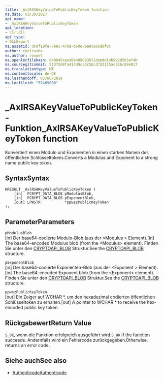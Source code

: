 ```yaml
---
title: _AxlRSAKeyValueToPublicKeyToken function
ms.date: 03/30/2017
api_name:
- _AxlRSAKeyValueToPublicKeyToken
api_location:
- clr.dll
api_type:
- DLLExport
ms.assetid: d60f19fe-7bec-47ba-b60e-ba9ce66abf8c
author: rpetrusha
ms.author: ronpet
ms.openlocfilehash: 640940cea30b489683972debdd14b592d565ef4b
ms.sourcegitcommit: 5137208fa414d9ca3c58cdfd2155ac81bc89e917
ms.translationtype: MT
ms.contentlocale: de-DE
ms.lasthandoff: 03/06/2019
ms.locfileid: "57469690"
---
```

# <a name="axlrsakeyvaluetopublickeytoken-function"></a><span data-ttu-id="dfd35-102">\_AxlRSAKeyValueToPublicKeyToken-Funktion</span><span class="sxs-lookup"><span data-stu-id="dfd35-102">\_AxlRSAKeyValueToPublicKeyToken function</span></span>

<span data-ttu-id="dfd35-103">Konvertiert einen Modulo und Exponenten in einen starken Namen des öffentlichen Schlüsseltokens.</span><span class="sxs-lookup"><span data-stu-id="dfd35-103">Converts a Modulus and Exponent to a strong name public key token.</span></span>  
  
## <a name="syntax"></a><span data-ttu-id="dfd35-104">Syntax</span><span class="sxs-lookup"><span data-stu-id="dfd35-104">Syntax</span></span>  
  
```  
HRESULT _AxlRSAKeyValueToPublicKeyToken (  
    [in]  PCRYPT_DATA_BLOB pModulusBlob,  
    [in]  PCRYPT_DATA_BLOB pExponentBlob,  
    [out] LPWSTR           *ppwszPublicKeyToken  
);  
```  
  
## <a name="parameters"></a><span data-ttu-id="dfd35-105">Parameter</span><span class="sxs-lookup"><span data-stu-id="dfd35-105">Parameters</span></span>  
 `pModulusBlob`  
 <span data-ttu-id="dfd35-106">[in] Der base64-codierte Modulo-Blob (aus der \<Modulus > Element).</span><span class="sxs-lookup"><span data-stu-id="dfd35-106">[in] The base64-encoded Modulus blob (from the \<Modulus> element).</span></span>  <span data-ttu-id="dfd35-107">Finden Sie unter den [CRYPTOAPI_BLOB](/windows/desktop/api/dpapi/ns-dpapi-_cryptoapi_blob) Struktur.</span><span class="sxs-lookup"><span data-stu-id="dfd35-107">See the [CRYPTOAPI_BLOB](/windows/desktop/api/dpapi/ns-dpapi-_cryptoapi_blob) structure.</span></span>  
  
 `pExponentBlob`  
 <span data-ttu-id="dfd35-108">[in] Der base64-codierte Exponenten-Blob (aus der \<Exponent > Element).</span><span class="sxs-lookup"><span data-stu-id="dfd35-108">[in] The base64-encoded Exponent blob (from the \<Exponent> element).</span></span> <span data-ttu-id="dfd35-109">Finden Sie unter den [CRYPTOAPI_BLOB](/windows/desktop/api/dpapi/ns-dpapi-_cryptoapi_blob) Struktur.</span><span class="sxs-lookup"><span data-stu-id="dfd35-109">See the [CRYPTOAPI_BLOB](/windows/desktop/api/dpapi/ns-dpapi-_cryptoapi_blob) structure.</span></span>  
  
 `ppwszPublicKeyToken`  
 <span data-ttu-id="dfd35-110">[out] Ein Zeiger auf WCHAR \*, um den hexadezimal codierten öffentlichen Schlüsseltoken zu erhalten.</span><span class="sxs-lookup"><span data-stu-id="dfd35-110">[out] A pointer to WCHAR \* to receive the hex-encoded public key token.</span></span>  
  
## <a name="return-value"></a><span data-ttu-id="dfd35-111">Rückgabewert</span><span class="sxs-lookup"><span data-stu-id="dfd35-111">Return Value</span></span>  
 <span data-ttu-id="dfd35-112">`S_OK`, wenn die Funktion erfolgreich ausgeführt wird.</span><span class="sxs-lookup"><span data-stu-id="dfd35-112">`S_OK` if the function succeeds.</span></span> <span data-ttu-id="dfd35-113">Andernfalls wird ein Fehlercode zurückgegeben.</span><span class="sxs-lookup"><span data-stu-id="dfd35-113">Otherwise, returns an error code.</span></span>  
  
## <a name="see-also"></a><span data-ttu-id="dfd35-114">Siehe auch</span><span class="sxs-lookup"><span data-stu-id="dfd35-114">See also</span></span>
- [<span data-ttu-id="dfd35-115">Authenticode</span><span class="sxs-lookup"><span data-stu-id="dfd35-115">Authenticode</span></span>](../../../../docs/framework/unmanaged-api/authenticode/index.md)
